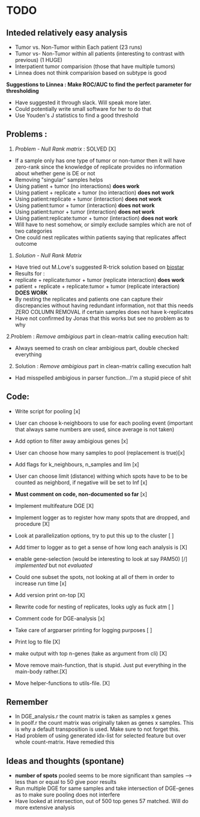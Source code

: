 # TODO


## Inteded relatively easy analysis

* Tumor vs. Non-Tumor within Each patient (23 runs)
* Tumor vs- Non-Tumor within all patients (interesting to contrast with previous) (1 HUGE)
* Interpatient tumor comparision (those that have multiple tumors)
* Linnea does not think comparision based on subtype is good

**Suggestions to Linnea : Make ROC/AUC to find the perfect parameter for thresholding**

* Have suggested it through slack. Will speak more later.
* Could potentially write small software for her to do that
* Use Youden's J statistics to find a good threshold

## Problems : 

1. _Problem - Null Rank matrix_ : SOLVED [X]
 * If a sample only has one type of tumor or non-tumor then it will have zero-rank since the knowledge of replicate provides no information about whether gene is DE or not
 * Removing "singular" samples helps
 * Using patient + tumor (no interactions) **does work**
 * Using patient + replicate + tumor (no interaction) **does not work**
 * Using patient:replicate + tumor (interaction) **does not work**
 * Using patient:tumor + tumor (interaction) **does not work**
 * Using patient:tumor + tumor (interaction) **does not work**
 * Using patient:replicate:tumor + tumor (interaction) **does not work**
* Will have to nest somehow, or simply exclude samples which are not of two categories
* One could nest replicates within patients saying that replicates affect outcome 

1. _Solution - Null Rank Matrix_
* Have tried out M.Love's suggested R-trick solution based on <a href="https://support.bioconductor.org/p/62357/"> biostar </a>
* Results for :
 * replicate + replicate:tumor + tumor (replicate interaction) **does work**
 * patient + replicate + replicate:tumor + tumor (replicate interaction) **DOES WORK**
* By nesting the replicates and patients one can capture their discrepancies without having redundant information, not that this needs ZERO COLUMN REMOVAL if certain samples does not have k-replicates
* Have not confirmed by Jonas that this works but see no problem as to why

2.Problem :  _Remove ambigious_ part in clean-matrix calling execution halt:
* Always seemed to crash on clear ambigious part, double checked everything

2. Solution :  _Remove ambigious_ part in clean-matrix calling execution halt
* Had misspelled ambigious in parser function...I'm a stupid piece of shit

## Code:

* Write script for pooling [x]
 * User can choose k-neighboors to use for each pooling event (important that always same numbers are used, since average is not taken)
 * Add option to filter away ambigious genes [x]
 * User can choose how many samples to pool (replacement is true)[x]
 * Add flags for k\_neighbours, n\_samples and lim [x]
 * User can choose limit (distance) withing which spots have to be to be counted as neighbord, if negative will be set to Inf  [x]
 * **Must comment on code, non-documented so far** [x]


* Implement multifeature DGE [X]
* Implement logger as to register how many spots that are dropped, and procedure [X]
* Look at parallelization options, try to put this up to the cluster [ ]
* Add timer to logger as to get a sense of how long each analysis is [X]
* enable gene-selection (would be interesting to look at say PAM50) [/] _implemented_ but not _evaluated_
* Could one subset the spots, not looking at all of them in order to increase run time [x]
* Add version print on-top [X]
* Rewrite code for nesting of replicates, looks ugly as fuck atm [ ]
* Comment code for DGE-analysis [x]
* Take care of argparser printing for logging purposes [ ]
* Print log to file [X]
* make output with top n-genes (take as argument from cli) [X]

* Move remove main-function, that is stupid. Just put everything in the main-body rather.[X]
* Move helper-functions to utils-file. [X]

## Remember
* In DGE\_analysis.r the count matrix is taken as samples x genes
* In poolf.r the count matrix was originally taken as genes x samples. This is why a default transposition is used. Make sure to not forget this.
* Had problem of using generated idx-list for selected feature but over whole count-matrix. Have remedied this


## Ideas and thoughts (spontane)
* **number of spots** pooled seems to be more significant than samples --> less than or equal to 50 give poor results
* Run multiple DGE for same samples and take intersection of DGE-genes as to make sure pooling does not interfere
 * Have looked at intersection, out of 500 top genes 57 matched. Will do more extensive analysis
